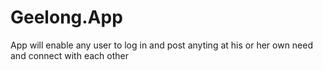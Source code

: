 # Geelong.App
App will enable any user to log in and post anyting at his or her own need and connect with each other
